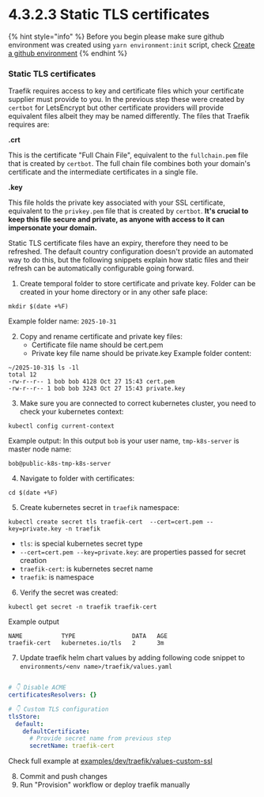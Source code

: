 # 4.3.2.3 Static TLS certificates

{% hint style="info" %}
Before you begin please make sure github environment was created using `yarn environment:init` script, check [Create a github environment](../4.3.4-create-a-github-environment/README.md)
{% endhint %}

### Static TLS certificates

Traefik requires access to key and certificate files which your certificate supplier must provide to you. In the previous step these were created by `certbot` for LetsEncrypt but other certificate providers will provide equivalent files albeit they may be named differently. The files that Traefik requires are:

**.crt**

This is the certificate "Full Chain File", equivalent to the `fullchain.pem` file that is created by `certbot`. The full chain file combines both your domain's certificate and the intermediate certificates in a single file.

**.key**

This file holds the private key associated with your SSL certificate, equivalent to the `privkey.pem` file that is created by `certbot`. **It's crucial to keep this file secure and private, as anyone with access to it can impersonate your domain.**

Static TLS certificate files have an expiry, therefore they need to be refreshed. The default country configuration doesn't provide an automated way to do this, but the following snippets explain how static files and their refresh can be automatically configurable going forward.

1. Create temporal folder to store certificate and private key. Folder can be created in your home directory or in any other safe place:
```
mkdir $(date +%F)
```
Example folder name: `2025-10-31`

2. Copy and rename certificate and private key files:
   - Certificate file name should be cert.pem
   - Private key file name should be private.key
Example folder content:
```
~/2025-10-31$ ls -1l
total 12
-rw-r--r-- 1 bob bob 4128 Oct 27 15:43 cert.pem
-rw-r--r-- 1 bob bob 3243 Oct 27 15:43 private.key
```
3. Make sure you are connected to correct kubernetes cluster, you need to check your kubernetes context:
```
kubectl config current-context
```
Example output: In this output `bob` is your user name, `tmp-k8s-server` is master node name:
```
bob@public-k8s-tmp-k8s-server
```
4. Navigate to folder with certificates:
```
cd $(date +%F)
```
5. Create kubernetes secret in `traefik` namespace:
```
kubectl create secret tls traefik-cert  --cert=cert.pem --key=private.key -n traefik
```
- `tls`: is special kubernetes secret type
- `--cert=cert.pem --key=private.key`: are properties passed for secret creation
- `traefik-cert`: is kubernetes secret name
- `traefik`: is namespace

6. Verify the secret was created:
```
kubectl get secret -n traefik traefik-cert
```
Example output
```
NAME           TYPE                DATA   AGE
traefik-cert   kubernetes.io/tls   2      3m
```
7. Update traefik helm chart values by adding following code snippet to `environments/<env name>/traefik/values.yaml`
```yaml

# 👇 Disable ACME
certificatesResolvers: {}

# 👇 Custom TLS configuration
tlsStore:
  default:
    defaultCertificate:
      # Provide secret name from previous step
      secretName: traefik-cert

```
Check full example at [examples/dev/traefik/values-custom-ssl](https://github.com/opencrvs/infrastructure/blob/develop/examples/dev/traefik/values-custom-ssl.yaml)

8. Commit and push changes
9. Run "Provision" workflow or deploy traefik manually
